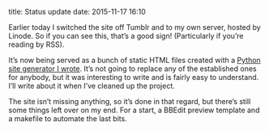 title: Status update
date: 2015-11-17 16:10

Earlier today I switched the site off Tumblr and to my own server, hosted by Linode. So if you can see this, that’s a good sign! (Particularly if you’re reading by RSS).

It’s now being served as a bunch of static HTML files created with a [Python site generator I wrote][majestic]. It’s not going to replace any of the established ones for anybody, but it was interesting to write and is fairly easy to understand. I’ll write about it when I’ve cleaned up the project.

The site isn’t missing anything, so it’s done in that regard, but there’s still some things left over on my end. For a start, a BBEdit preview template and a makefile to automate the last bits.

[majestic]: https://bitbucket.org/robjwells/majestic
